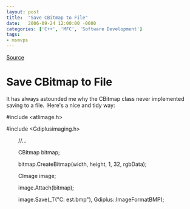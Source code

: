 ```yaml
---
layout: post
title:  "Save CBitmap to File"
date:   2006-09-24 12:00:00 -0600
categories: ['C++', 'MFC', 'Software Development']
tags:
- msmvps
---
```

[Source](http://blogs.msmvps.com/peterritchie/2006/09/25/save-cbitmap-to-file/ "Permalink to Save CBitmap to File")

# Save CBitmap to File

It has always astounded me why the CBitmap class never implemented saving to a file.  Here's a nice and tidy way:

#include <atlimage.h>

#include <Gdiplusimaging.h>

        //…

        CBitmap bitmap;

        bitmap.CreateBitmap(width, height, 1, 32, rgbData);

        CImage image;

        image.Attach(bitmap);

        image.Save(_T("C: est.bmp"), Gdiplus::ImageFormatBMP);

